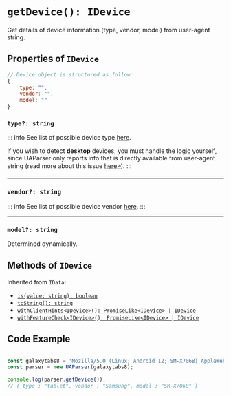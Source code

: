 # `getDevice(): IDevice`

Get details of device information (type, vendor, model) from user-agent string.

## Properties of `IDevice`

```js
// Device object is structured as follow:
{ 
    type: "", 
    vendor: "", 
    model: "" 
}
```

### `type?: string`

::: info
See list of possible device type [here](/info/device/type).

If you wish to detect **desktop** devices, you must handle the logic yourself, since UAParser only reports info that is directly available from user-agent string (read more about this issue [here🡭](https://github.com/faisalman/ua-parser-js/issues/182)).
:::

---
### `vendor?: string`

::: info
See list of possible device vendor [here](/info/device/vendor).
:::

---
### `model?: string`

Determined dynamically.

## Methods of `IDevice`

Inherited from `IData`:

- [`is(value: string): boolean`](/api/main/idata/is)
- [`toString(): string`](/api/main/idata/to-string)
- [`withClientHints<IDevice>(): PromiseLike<IDevice> | IDevice`](/api/main/idata/with-client-hints)
- [`withFeatureCheck<IDevice>(): PromiseLike<IDevice> | IDevice`](/api/main/idata/with-feature-check)

## Code Example

```js

const galaxytabs8 = 'Mozilla/5.0 (Linux; Android 12; SM-X706B) AppleWebKit/537.36 (KHTML, like Gecko) Chrome/103.0.5060.53 Safari/537.36'
const parser = new UAParser(galaxytabs8);

console.log(parser.getDevice());
// { type : "tablet", vendor : "Samsung", model : "SM-X706B" }
```